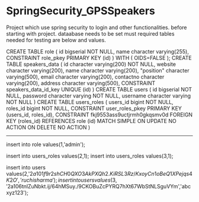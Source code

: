 # SpringSecurity_GPSSpeakers
Project which use spring security to login and other functionalities.
before starting with project.
dataabase needs to be set 
must required tables needed for testing are below and values.

CREATE TABLE role
(
 id bigserial NOT NULL,
 name character varying(255),
 CONSTRAINT role_pkey PRIMARY KEY (id)
)
WITH (
 OIDS=FALSE
);
CREATE TABLE speakers_data
(
 id character varying(200) NOT NULL,
 website character varying(200),
 name character varying(200),
 "position" character varying(500),
 email character varying(200),
 contactno character varying(200),
 address character varying(500),
 CONSTRAINT speakers_data_id_key UNIQUE (id)
)
CREATE TABLE users
(
 id bigserial NOT NULL,
 password character varying NOT NULL,
 username character varying NOT NULL
)
CREATE TABLE users_roles
(
 users_id bigint NOT NULL,
 roles_id bigint NOT NULL,
 CONSTRAINT user_roles_pkey PRIMARY KEY (users_id, roles_id),
 CONSTRAINT fkj9553ass9uctjrmh0gkqsmv0d FOREIGN KEY (roles_id)
     REFERENCES role (id) MATCH SIMPLE
     ON UPDATE NO ACTION ON DELETE NO ACTION
)
*******************************
insert into role values(1,'admin');

insert into users_roles values(2,1);
insert into users_roles values(3,1);

insert into users values(2,'$2a$10$1f9r2shCH0QXO3AkPXQh2.KiRSL3Rz/KxoyCn1oBeQ1XPejqs4K2O','ruchisharma');
insert into users values(3,'$2a$10$6tnlZuNbkt.ij/64hMSuy./9CKOBuZcPYRQ7hXt67WbStNLSguVYm','abcxyz123');
